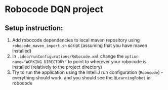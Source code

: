 # Robocode DQN project
## Setup instruction:
1. Add robocode dependencies to local maven repository using `robocode_maven_import.sh` script (assuming that you have maven installed)
2. In `.idea/runConfigurations/Robocode.xml` change the `option name="WORKING_DIRECTORY"` to point to wherever your robocode is installed (relatively to the project directory)
3. Try to run the application using the IntelliJ run configuration (`Robocode`) - everything should work, and you should see the `QLearningRobot` in robocode